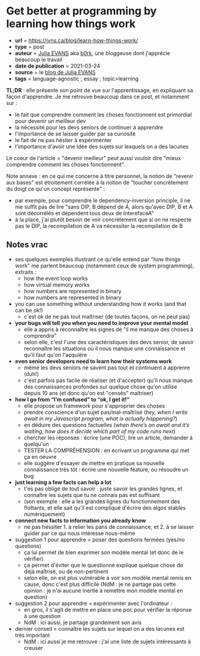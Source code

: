 # Get better at programming by learning how things work

- **url** = https://jvns.ca/blog/learn-how-things-work/
- **type** = post
- **auteur** = [Julia EVANS](https://jvns.ca/about/) aka [b0rk](https://twitter.com/b0rk), une bloggeuse dont j'apprécie beaucoup le travail
- **date de publication** = 2021-03-24
- **source** = le [blog de Julia EVANS](https://jvns.ca/)
- **tags** = language-agnostic ; essay ; topic>learning


**TL;DR** : elle présente son point de vue sur l'apprentissage, en expliquant sa façon d'apprendre. Je me retrouve beaucoup dans ce post, et notamment sur :
- le fait que comprendre comment les choses fonctionnent est primordial pour devenir un meilleur dev
- la nécessité pour les devs seniors de continuer à apprendre
- l'importance de se laisser guider par sa curiosité
- le fait de ne pas hésiter à expérimenter
- l'importance d'avoir une idée des sujets sur lesquels on a des lacunes

Le coeur de l'article = "devenir meilleur" peut aussi vouloir dire "mieux comprendre comment les choses fonctionnent".

Note annexe : en ce qui me concerne à titre personnel, la notion de "revenir aux bases" est étroitement corrélée à la notion de "toucher concrètement du doigt ce qu'un concept représente" :
- par exemple, pour comprendre le dependency-inversion principle, il ne me suffit pas de lire "sans DIP, B dépend de A, alors qu'avec DIP, B et A sont décorrélés et dépendent tous deux de InterefaceA"
- à la place, j'ai plutôt besoin de voir concrètement que si on ne respecte pas le DIP, la recompilation de A va nécessiter la recompilation de B

## Notes vrac

- ses quelques exemples illustrant ce qu'elle entend par "how things work" me parlent beaucoup (notamment ceux de system programming), extraits :
    + how the event loop works
    + how virtual memory works
    + how numbers are represented in binary
    + how numbers are represented in binary
- you can use something without understanding how it works (and that can be ok!)
    + c'est ok de ne pas tout maîtriser (de toutes façons, on ne peut pas)
- **your bugs will tell you when you need to improve your mental model**
    + elle a appris à reconnaître les signes de "il me manque des choses à comprendre"
    + selon elle, c'est l'une des caractéristiques des devs senior, de savoir reconnaître les situations où il nous manque une connaissance et qu'il faut qu'on l'acquière
- **even senior developers need to learn how their systems work**
    + même les devs seniors ne savent pas tout et continuent à apprenre (duh!)
    + c'est parfois pas facile de réaliser (et d'accepter) qu'il nous manque des connaissances profondes sur quelque chose qu'on utilise depuis 10 ans (et donc qu'on est "censés" maîtriser)
- **how I go from “I’m confused” to “ok, I get it!”**
    + elle propose un framework pour s'approprier des choses
    + prendre conscience d'un sujet pas/mal-maîtrisé (*hey, when I write await in my Javascript program, what is actually happening?*)
    + en déduire des questions factuelles (*when there’s an await and it’s waiting, how does it decide which part of my code runs next*)
    + chercher les réponses : écrire (une POC), lire un article, demander à quelqu'un
    + TESTER LA COMPRÉHENSION : en écrivant un programme qui met ça en oeuvre
    + elle suggère d'essayer de mettre en pratique sa nouvelle connaissance très tôt : écrire une nouvelle feature, ou résoudre un bug
- **just learning a few facts can help a lot**
    + t'es pas obligé de tout savoir : juste savoir les grandes lignes, et connaître les sujets que tu ne connais pas est suffisant
    + (son exemple : elle a les grandes lignes du fonctionnement des flottants, et elle sait qu'il est compliqué d'écrire des algos stables numériquement)
- **connect new facts to information you already know**
    + ne pas héssiter 1. à relier les pans de connaissance, et 2. à se laisser guider par ce qui nous intéresse nous-même
- suggestion 1 pour apprendre = poser des questions fermées (yes/no questions)
    + ça lui permet de bien exprimer son modèle mental (et donc de le vérifier)
    + ça permet d'éviter que le questionné explique quelque chose de déjà maîtrisé, ou de non-pertinent
    + selon elle, on est plus vulnérable à voir son modèle mental remis en cause, donc c'est plus difficile (NdM : je ne partage pas cette opinion : je n'ai aucune inertie à remettre mon modèle mental en question)
- suggestion 2 pour apprendre = expérimenter avec l'ordinateur :
    + en gros, il s'agit de mettre en place une poc pour vérifier la réponse à une question
    + NdM : ici aussi, je partage grandement son avis
- dernier conseil = connaître les sujets sur lequel on a des lacunes est très important
    + NdM : ici aussi je me retrouve : j'ai une liste de sujets intéressants à creuser
